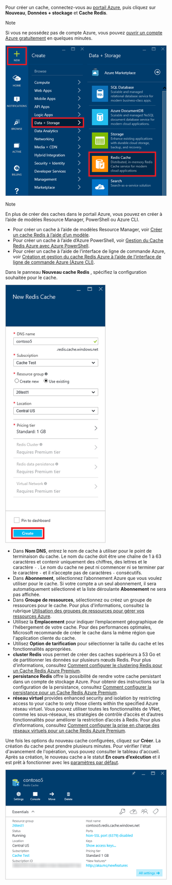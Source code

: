 Pour créer un cache, connectez-vous au [portail Azure](https://portal.azure.com), puis cliquez sur **Nouveau**, **Données + stockage** et **Cache Redis**.

> [!NOTE]
> Si vous ne possédez pas de compte Azure, vous pouvez [ouvrir un compte Azure gratuitement](https://azure.microsoft.com/pricing/free-trial/?WT.mc_id=redis_cache_hero) en quelques minutes.
> 
> 

![New cache](media/redis-cache-create/redis-cache-new-cache-menu.png)

> [!NOTE]
> En plus de créer des caches dans le portail Azure, vous pouvez en créer à l’aide de modèles Resource Manager, PowerShell ou Azure CLI.
> 
> * Pour créer un cache à l’aide de modèles Resource Manager, voir [Créer un cache Redis à l’aide d’un modèle](../articles/redis-cache/cache-redis-cache-arm-provision.md).
> * Pour créer un cache à l’aide d’Azure PowerShell, voir [Gestion du Cache Redis Azure avec Azure PowerShell](../articles/redis-cache/cache-howto-manage-redis-cache-powershell.md).
> * Pour créer un cache à l’aide de l’interface de ligne de commande Azure, voir [Création et gestion du cache Redis Azure à l’aide de l’interface de ligne de commande Azure (Azure CLI)](../articles/redis-cache/cache-manage-cli.md).
> 
> 

Dans le panneau **Nouveau cache Redis** , spécifiez la configuration souhaitée pour le cache.

![Create cache](media/redis-cache-create/redis-cache-cache-create.png) 

* Dans **Nom DNS**, entrez le nom de cache à utiliser pour le point de terminaison du cache. Le nom du cache doit être une chaîne de 1 à 63 caractères et contenir uniquement des chiffres, des lettres et le caractère `-` . Le nom du cache ne peut ni commencer ni se terminer par le caractère `-` et il n’accepte pas de caractères `-` consécutifs.
* Dans **Abonnement**, sélectionnez l’abonnement Azure que vous voulez utiliser pour le cache. Si votre compte a un seul abonnement, il sera automatiquement sélectionné et la liste déroulante **Abonnement** ne sera pas affichée.
* Dans **Groupe de ressources**, sélectionnez ou créez un groupe de ressources pour le cache. Pour plus d'informations, consultez la rubrique [Utilisation des groupes de ressources pour gérer vos ressources Azure](../articles/azure-resource-manager/resource-group-overview.md). 
* Utilisez la **Emplacement** pour indiquer l’emplacement géographique de l’hébergement de votre cache. Pour des performances optimales, Microsoft recommande de créer le cache dans la même région que l'application cliente du cache.
* Utilisez **Option de tarification** pour sélectionner la taille du cache et les fonctionnalités appropriées.
* **cluster Redis** vous permet de créer des caches supérieurs à 53 Go et de partitionner les données sur plusieurs nœuds Redis. Pour plus d’informations, consultez [Comment configurer le clustering Redis pour un Cache Redis Azure Premium](../articles/redis-cache/cache-how-to-premium-clustering.md).
* **persistance Redis** offre la possibilité de rendre votre cache persistant dans un compte de stockage Azure. Pour obtenir des instructions sur la configuration de la persistance, consultez [Comment configurer la persistance pour un Cache Redis Azure Premium](../articles/redis-cache/cache-how-to-premium-persistence.md).
* **réseau virtuel** provides enhanced security and isolation by restricting access to your cache to only those clients within the specified Azure réseau virtuel. Vous pouvez utiliser toutes les fonctionnalités de VNet, comme les sous-réseaux, les stratégies de contrôle d’accès et d’autres fonctionnalités pour améliorer la restriction d’accès à Redis. Pour plus d’informations, consultez [Comment configurer la prise en charge des réseaux virtuels pour un cache Redis Azure Premium](../articles/redis-cache/cache-how-to-premium-vnet.md).

Une fois les options du nouveau cache configurées, cliquez sur **Créer**. La création du cache peut prendre plusieurs minutes. Pour vérifier l'état d'avancement de l'opération, vous pouvez consulter le tableau d'accueil. Après sa création, le nouveau cache a le statut **En cours d’exécution** et il est prêt à fonctionner avec les [paramètres par défaut](../articles/redis-cache/cache-configure.md#default-redis-server-configuration).

![Cache created](media/redis-cache-create/redis-cache-cache-created.png)



<!--HONumber=Jan17_HO1-->



